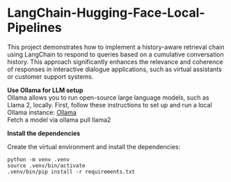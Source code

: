 # LangChain-Hugging-Face-Local-Pipelines

This project demonstrates how to implement a history-aware retrieval chain using LangChain to respond to queries based on a cumulative conversation history. This approach significantly enhances the relevance and coherence of responses in interactive dialogue applications, such as virtual assistants or customer support systems.


**Use Ollama for LLM setup**  
Ollama allows you to run open-source large language models, such as Llama 2, locally.
First, follow these instructions to set up and run a local Ollama instance: [Ollama](https://ollama.com/download)  
Fetch a model via ollama pull llama2


**Install the dependencies**

Create the virtual environment and install the dependencies:

```
python -m venv .venv
source .venv/bin/activate
.venv/bin/pip install -r requirements.txt
```
